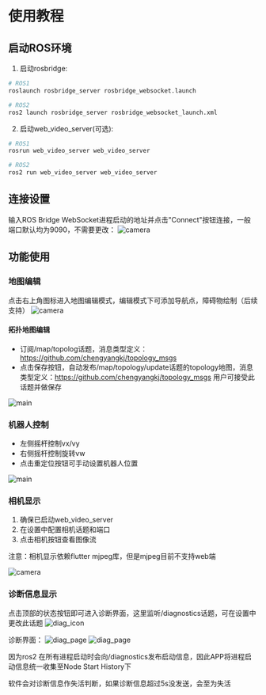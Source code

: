 # 使用教程

## 启动ROS环境

1. 启动rosbridge:

```bash
# ROS1
roslaunch rosbridge_server rosbridge_websocket.launch

# ROS2
ros2 launch rosbridge_server rosbridge_websocket_launch.xml
```

2. 启动web_video_server(可选):

```bash
# ROS1
rosrun web_video_server web_video_server

# ROS2
ros2 run web_video_server web_video_server
```

## 连接设置

输入ROS Bridge WebSocket进程启动的地址并点击"Connect"按钮连接，一般端口默认均为9090，不需要更改：
![camera](../doc/image/connect_page.png) 

## 功能使用

### 地图编辑

点击右上角图标进入地图编辑模式，编辑模式下可添加导航点，障碍物绘制（后续支持）
![camera](../doc/image/edit_map_icon.png) 

#### 拓扑地图编辑
- 订阅/map/topolog话题，消息类型定义：https://github.com/chengyangkj/topology_msgs
- 点击保存按钮，自动发布/map/topology/update话题的topology地图，消息类型定义：https://github.com/chengyangkj/topology_msgs 用户可接受此话题并做保存

![main](../doc/image/nav_point_edit.png)


### 机器人控制

- 左侧摇杆控制vx/vy
- 右侧摇杆控制旋转vw
- 点击重定位按钮可手动设置机器人位置

![main](../doc/image/main.gif)

### 相机显示

1. 确保已启动web_video_server
2. 在设置中配置相机话题和端口
3. 点击相机按钮查看图像流

注意：相机显示依赖flutter mjpeg库，但是mjpeg目前不支持web端

![camera](../doc/image/camera.png) 

### 诊断信息显示

点击顶部的状态按钮即可进入诊断界面，这里监听/diagnostics话题，可在设置中更改此话题
![diag_icon](../doc/image/diag_icon.png) 

诊断界面：
![diag_page](../doc/image/diag_page.png) 
![diag_page](../doc/image/diag_page_2.png)

因为ros2 在所有进程启动时会向/diagnostics发布启动信息，因此APP将进程启动信息统一收集至Node Start History下

软件会对诊断信息作失活判断，如果诊断信息超过5s没发送，会至为失活